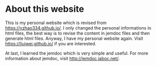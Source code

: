 # About this website
This is my personal website which is revised from https://yzhao334.github.io/.
I only changed the personal informations in html files, the best way is to revise the content in jemdoc files and then generate html files.
Anyway, I have my personal website again. Visit https://liujwei.github.io/ if you are interested.

At last, I learned the jemdoc which is very simple and useful. For more information about jemdoc, visit http://jemdoc.jaboc.net/.
